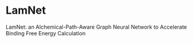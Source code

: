 # LamNet
LamNet: an Alchemical-Path-Aware Graph Neural Network to Accelerate Binding Free Energy Calculation
